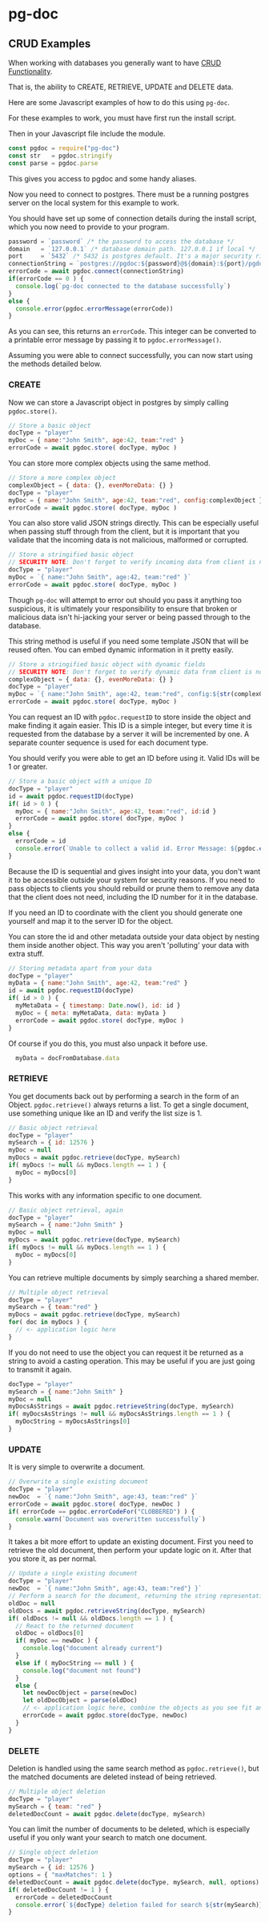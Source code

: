 
# pg-doc

## CRUD Examples

When working with databases you generally want to have [CRUD Functionality][CRUD].

That is, the ability to CREATE, RETRIEVE, UPDATE and DELETE data.

Here are some Javascript examples of how to do this using `pg-doc`.

For these examples to work, you must have first run the install script.

Then in your Javascript file include the module.

``` js
const pgdoc = require("pg-doc")
const str   = pgdoc.stringify
const parse = pgdoc.parse
```

This gives you access to pgdoc and some handy aliases.

Now you need to connect to postgres. There must be a running postgres server on the local system for this example to work.

You should have set up some of connection details during the install script, which you now need to provide to your program.

``` js
password = `password` /* the password to access the database */
domain   = `127.0.0.1` /* database domain path. 127.0.0.1 if local */
port     = `5432` /* 5432 is postgres default. It's a major security risk not to change this if you put it online! */
connectionString = `postgres://pgdoc:${password}@${domain}:${port}/pgdoc`
errorCode = await pgdoc.connect(connectionString)
if(errorCode == 0 ) {
  console.log(`pg-doc connected to the database successfully`)
}
else {
  console.error(pgdoc.errorMessage(errorCode))
}
```

As you can see, this returns an `errorCode`. This integer can be converted to a printable error message by passing it to `pgdoc.errorMessage()`.

Assuming you were able to connect successfully, you can now start using the methods detailed below.

### CREATE

Now we can store a Javascript object in postgres by simply calling `pgdoc.store()`.

``` js
// Store a basic object
docType = "player"
myDoc = { name:"John Smith", age:42, team:"red" }
errorCode = await pgdoc.store( docType, myDoc )
````

You can store more complex objects using the same method.

```js
// Store a more complex object
complexObject = { data: {}, evenMoreData: {} }
docType = "player"
myDoc = { name:"John Smith", age:42, team:"red", config:complexObject }
errorCode = await pgdoc.store( docType, myDoc )
```

You can also store valid JSON strings directly. This can be especially useful when passing stuff through from the client, but it is important that you validate that the incoming data is not malicious, malformed or corrupted.

``` js
// Store a stringified basic object
// SECURITY NOTE: Don't forget to verify incoming data from client is not malicious or malformed!
docType = "player"
myDoc = `{ name:"John Smith", age:42, team:"red" }`
errorCode = await pgdoc.store( docType, myDoc )
```

Though `pg-doc` will attempt to error out should you pass it anything too suspicious, it is ultimately your responsibility to ensure that broken or malicious data isn't hi-jacking your server or being passed through to the database.

This string method is useful if you need some template JSON that will be reused often. You can embed dynamic information in it pretty easily.

``` js
// Store a stringified basic object with dynamic fields
// SECURITY NOTE: Don't forget to verify dynamic data from client is not malicious or malformed!
complexObject = { data: {}, evenMoreData: {} }
docType = "player"
myDoc = `{ name:"John Smith", age:42, team:"red", config:${str(complexObject)} }`
errorCode = await pgdoc.store( docType, myDoc )
```

You can request an ID with `pgdoc.requestID` to store inside the object and make finding it again easier. This ID is a simple integer, but every time it is requested from the database by a server it will be incremented by one. A separate counter sequence is used for each document type.

You should verify you were able to get an ID before using it. Valid IDs will be 1 or greater.

``` js
// Store a basic object with a unique ID
docType = "player"
id = await pgdoc.requestID(docType)
if( id > 0 ) {
  myDoc = { name:"John Smith", age:42, team:"red", id:id }
  errorCode = await pgdoc.store( docType, myDoc )
}
else {
  errorCode = id
  console.error(`Unable to collect a valid id. Error Message: ${pgdoc.errorMessage(errorCode)}`)
}
```

Because the ID is sequential and gives insight into your data, you don't want it to be accessible outside your system for security reasons. If you need to pass objects to clients you should rebuild or prune them to remove any data that the client does not need, including the ID number for it in the database.

If you need an ID to coordinate with the client you should generate one yourself and map it to the server ID for the object.

You can store the id and other metadata outside your data object by nesting them inside another object. This way you aren't 'polluting' your data with extra stuff.

``` js
// Storing metadata apart from your data
docType = "player"
myData = { name:"John Smith", age:42, team:"red" }
id = await pgdoc.requestID(docType)
if( id > 0 ) {
  myMetaData = { timestamp: Date.now(), id: id }
  myDoc = { meta: myMetaData, data: myData }
  errorCode = await pgdoc.store( docType, myDoc )
}
```

Of course if you do this, you must also unpack it before use.

``` js
  myData = docFromDatabase.data
```


### RETRIEVE

You get documents back out by performing a search in the form of an Object. `pgdoc.retrieve()` always returns a list. To get a single document, use something unique like an ID and verify the list size is 1.

```js
// Basic object retrieval
docType = "player"
mySearch = { id: 12576 }
myDoc = null
myDocs = await pgdoc.retrieve(docType, mySearch)
if( myDocs != null && myDocs.length == 1 ) {
  myDoc = myDocs[0]
}
```

This works with any information specific to one document.

```js
// Basic object retrieval, again
docType = "player"
mySearch = { name:"John Smith" }
myDoc = null
myDocs = await pgdoc.retrieve(docType, mySearch)
if( myDocs != null && myDocs.length == 1 ) {
  myDoc = myDocs[0]
}
```

You can retrieve multiple documents by simply searching a shared member.

``` js
// Multiple object retrieval
docType = "player"
mySearch = { team:"red" }
myDocs = await pgdoc.retrieve(docType, mySearch)
for( doc in myDocs ) {
  // <- application logic here
}
```

If you do not need to use the object you can request it be returned as a string to avoid a casting operation. This may be useful if you are just going to transmit it again.

``` js
docType = "player"
mySearch = { name:"John Smith" }
myDoc = null
myDocsAsStrings = await pgdoc.retrieveString(docType, mySearch)
if( myDocsAsStrings != null && myDocsAsStrings.length == 1 ) {
  myDocString = myDocsAsStrings[0]
}
```


### UPDATE

It is very simple to overwrite a document.

``` js
// Overwrite a single existing document
docType = "player"
newDoc  = `{ name:"John Smith", age:43, team:"red" }`
errorCode = await pgdoc.store( docType, newDoc )
if( errorCode == pgdoc.errorCodeFor("CLOBBERED") ) {
  console.warn(`Document was overwritten successfully`)
}
```

It takes a bit more effort to update an existing document. First you need to retrieve the old document, then perform your update logic on it. After that you store it, as per normal.

``` js
// Update a single existing document
docType = "player"
newDoc  = `{ name:"John Smith", age:43, team:"red"} }`
// Perform a search for the document, returning the string representation
oldDoc = null
oldDocs = await pgdoc.retrieveString(docType, mySearch)
if( oldDocs != null && oldDocs.length == 1 ) {
  // React to the returned document
  oldDoc = oldDocs[0]
  if( myDoc == newDoc ) {
    console.log("document already current")
  }
  else if ( myDocString == null ) {
    console.log("document not found")
  }
  else {
    let newDocObject = parse(newDoc)
    let oldDocObject = parse(oldDoc)
    // <- application logic here, combine the objects as you see fit and store in newDoc
    errorCode = await pgdoc.store(docType, newDoc)
  }
}
```


### DELETE

Deletion is handled using the same search method as `pgdoc.retrieve()`, but the matched documents are deleted instead of being retrieved.

``` js
// Multiple object deletion
docType = "player"
mySearch = { team: "red" }
deletedDocCount = await pgdoc.delete(docType, mySearch)
```

You can limit the number of documents to be deleted, which is especially useful if you only want your search to match one document.

``` js
// Single object deletion
docType = "player"
mySearch = { id: 12576 }
options = { "maxMatches": 1 }
deletedDocCount = await pgdoc.delete(docType, mySearch, null, options)
if( deletedDocCount != 1 ) {
  errorCode = deletedDocCount
  console.error(`${docType} deletion failed for search ${str(mySearch)}. Error: ${pgdoc.errorMessage(errorCode)}.`)
}
```


[CRUD]:https://en.wikipedia.org/wiki/Create,_read,_update_and_delete